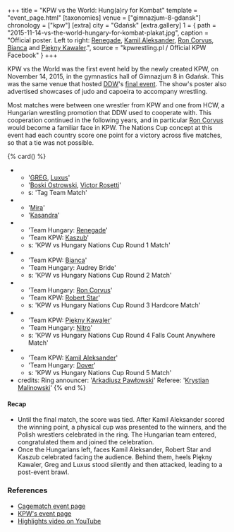 +++
title = "KPW vs the World: Hung(a)ry for Kombat"
template = "event_page.html"
[taxonomies]
venue = ["gimnazjum-8-gdansk"]
chronology = ["kpw"]
[extra]
city = "Gdańsk"
[extra.gallery]
1 = { path = "2015-11-14-vs-the-world-hungary-for-kombat-plakat.jpg", caption = "Official poster. Left to right: [Renegade](@/w/renegade.md), [Kamil Aleksander](@/w/kamil-aleksander.md), [Ron Corvus](@/w/ron-corvus.md), [Bianca](@/w/bianca.md) and [Piękny Kawaler](@/w/piekny-kawaler.md).", source = "kpwrestling.pl / Official KPW Facebook" }
+++

KPW vs the World was the first event held by the newly created KPW, on November 14, 2015, in the gymnastics hall of Gimnazjum 8 in Gdańsk. This was the same venue that hosted [DDW](@/o/ddw.md)'s [final event](@/e/ddw/2015-05-02-ddw-house-show-2.md). The show's poster also advertised showcases of judo and capoeira to accompany wrestling.

Most matches were between one wrestler from KPW and one from HCW, a Hungarian wrestling promotion that DDW used to cooperate with. This cooperation continued in the following years, and in particular [Ron Corvus](@/w/ron-corvus.md) would become a familiar face in KPW. The Nations Cup concept at this event had each country score one point for a victory across five matches, so that a tie was not possible.

{% card() %}
- - '[GREG](@/w/greg.md), [Luxus](@/w/luxus.md)'
  - '[Boski Ostrowski](@/w/ostrowski.md), [Victor Rosetti](@/w/rosetti.md)'
  - s: 'Tag Team Match'
- - '[Mira](@/w/mira.md)'
  - '[Kasandra](@/w/kasandra.md)'
- - 'Team Hungary: [Renegade](@/w/renegade.md)'
  - 'Team KPW: [Kaszub](@/w/kaszub.md)'
  - s: 'KPW vs Hungary Nations Cup Round 1 Match'
- - 'Team KPW: [Bianca](@/w/bianca.md)'
  - 'Team Hungary: Audrey Bride'
  - s: 'KPW vs Hungary Nations Cup Round 2 Match'
- - 'Team Hungary: [Ron Corvus](@/w/ron-corvus.md)'
  - 'Team KPW: [Robert Star](@/w/robert-star.md)'
  - s: 'KPW vs Hungary Nations Cup Round 3 Hardcore Match'
- - 'Team KPW: [Piękny Kawaler](@/w/piekny-kawaler.md)'
  - 'Team Hungary: [Nitro](@/w/nitro.md)'
  - s: 'KPW vs Hungary Nations Cup Round 4 Falls Count Anywhere Match'
- - 'Team KPW: [Kamil Aleksander](@/w/kamil-aleksander.md)'
  - 'Team Hungary: [Dover](@/w/dover.md)'
  - s: 'KPW vs Hungary Nations Cup Round 5 Match'
- credits:
    Ring announcer: '[Arkadiusz Pawłowski](@/w/pan-pawlowski.md)'
    Referee: '[Krystian Malinowski](@/w/krystian-malinowski.md)'
{% end %}

#### Recap

* Until the final match, the score was tied. After Kamil Aleksander scored the winning point, a physical cup was presented to the winners, and the Polish wrestlers celebrated in the ring. The Hungarian team entered, congratulated them and joined the celebration.
* Once the Hungarians left, faces Kamil Aleksander, Robert Star and Kaszub celebrated facing the audience. Behind them, heels Piękny Kawaler, Greg and Luxus stood silently and then attacked, leading to a post-event brawl.

### References

* [Cagematch event page](https://www.cagematch.net/?id=1&nr=153079)
* [KPW's event page](https://kpwrestling.pl/events/kpw-vs-the-world/)
* [Highlights video on YouTube](https://www.youtube.com/watch?v=yRUcvds5OnI)
